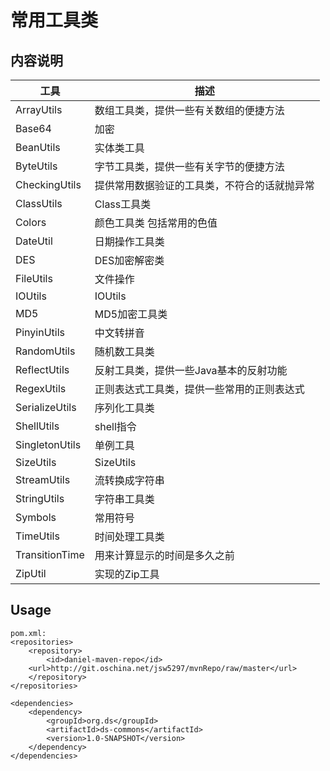 # 常用工具类

## 内容说明
 工具 | 描述
 ---  | ---
 ArrayUtils|数组工具类，提供一些有关数组的便捷方法
 Base64| 加密
 BeanUtils|实体类工具
 ByteUtils|字节工具类，提供一些有关字节的便捷方法
 CheckingUtils|提供常用数据验证的工具类，不符合的话就抛异常
 ClassUtils|Class工具类
 Colors| 颜色工具类 包括常用的色值
 DateUtil| 日期操作工具类
 DES| DES加密解密类
 FileUtils| 文件操作
 IOUtils| IOUtils
 MD5| MD5加密工具类
 PinyinUtils|中文转拼音
 RandomUtils| 随机数工具类
 ReflectUtils|反射工具类，提供一些Java基本的反射功能
 RegexUtils|正则表达式工具类，提供一些常用的正则表达式
 SerializeUtils| 序列化工具类
 ShellUtils| shell指令
 SingletonUtils| 单例工具
 SizeUtils| SizeUtils
 StreamUtils| 流转换成字符串
 StringUtils| 字符串工具类
 Symbols|常用符号
 TimeUtils| 时间处理工具类
 TransitionTime|用来计算显示的时间是多久之前
 ZipUtil|实现的Zip工具
 
## Usage
	pom.xml:
    <repositories>
        <repository>
            <id>daniel-maven-repo</id>
        <url>http://git.oschina.net/jsw5297/mvnRepo/raw/master</url>
        </repository>
    </repositories>
    
    <dependencies>
        <dependency>
            <groupId>org.ds</groupId>
            <artifactId>ds-commons</artifactId>
            <version>1.0-SNAPSHOT</version>
        </dependency>
    </dependencies>